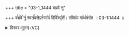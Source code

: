 +++
title = "03-1_1444 बभ्रवे नु"

+++
ब꣣भ्र꣢वे꣣ नु꣡ स्वत꣢꣯वसेऽरु꣣णा꣡य꣢ दिवि꣣स्पृ꣡शे꣢। सो꣡मा꣢य गा꣣थ꣡म꣢र्चत ॥ 03-1:1444 ॥

<details><summary>विस्वर-मूलम् (VC)</summary>

बभ्रवे नु स्वतवसेऽरुणाय दिविस्पृशे । सोमाय गाथमर्चत ॥१४४४॥
</details>